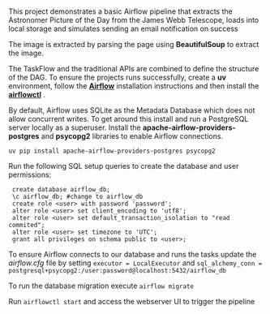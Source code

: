 # 
This project demonstrates a basic Airflow pipeline that extracts the Astronomer Picture of the Day from the James Webb Telescope,
loads into local storage and simulates sending an email notification on success

The image is extracted by parsing the page using **BeautifulSoup** to extract the image.

The TaskFlow and the traditional APIs are combined to define the structure of the DAG.
To ensure the projects runs successfully, create a **uv** environment, follow the [**Airflow**](https://airflow.apache.org/docs/apache-airflow/stable/index.html)  installation instructions and then install the [**airflowctl**](https://github.com/kaxil/airflowctl) .

By default, Airflow uses SQLite as the Metadata Database which does not allow concurrent writes. To get around this install and
run a PostgreSQL server locally as a superuser. 
Install the **apache-airflow-providers-postgres** and **psycopg2** libraries to enable Airflow connections. 
```
uv pip install apache-airflow-providers-postgres psycopg2
```

Run the following SQL setup queries to create the database and user permissions:

```
 create database airflow_db;
 \c airflow_db; #change to airflow_db
 create role <user> with password 'password';
 alter role <user> set client_encoding to 'utf8';
 alter role <user> set default_transaction_isolation to "read commited";
 alter role <user> set timezone to 'UTC';
 grant all privileges on schema public to <user>;
 ```

To ensure Airflow connects to our database and runs the tasks update the *airflow.cfg* file by setting 
`executor = LocalExecutor` and `sql_alchemy_conn = postgresql+psycopg2:/user:password@localhost:5432/airflow_db`

To run the database migration execute `airflow migrate`

Run `airflowctl start` and access the webserver UI to trigger the pipeline
